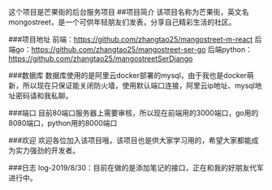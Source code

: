 这个项目是芒果街的后台服务项目
##项目简介
该项目名称为芒果街，英文名mongostreet，是一个可供年轻朋友们发表，分享自己精彩生活的社区。

###项目地址
前端：https://github.com/zhangtao25/mangostreet-m-react
后端go：https://github.com/zhangtao25/mangostreet-ser-go
后端python：https://github.com/zhangtao25/mangostreetSerDjango

###数据库
数据库使用的是阿里云docker部署的mysql，由于我也是docker萌新，所以现在只保证能关闭防火墙，使用默认端口连接，阿里云ip地址、mysql地址密码请和我私聊。

###端口
目前80端口服务器上需要审核，所以现在前端用的3000端口，go用的8080端口，python用的8000端口

###欢迎
欢迎各位加入该项目哦，该项目也是供大家学习用的，希望大家都能成为实力强劲的开发者。

###日志
log-2019/8/30：目前在做的是添加笔记的接口，正在和我的好朋友代军进行中。
